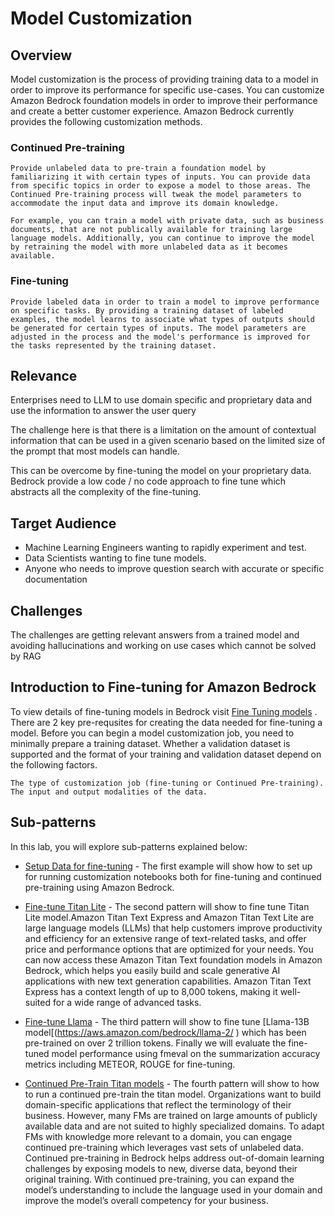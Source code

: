 # Model Customization

## Overview
Model customization is the process of providing training data to a model in order to improve its performance for specific use-cases. You can customize Amazon Bedrock foundation models in order to improve their performance and create a better customer experience. Amazon Bedrock currently provides the following customization methods.

### Continued Pre-training
```
Provide unlabeled data to pre-train a foundation model by familiarizing it with certain types of inputs. You can provide data from specific topics in order to expose a model to those areas. The Continued Pre-training process will tweak the model parameters to accommodate the input data and improve its domain knowledge.

For example, you can train a model with private data, such as business documents, that are not publically available for training large language models. Additionally, you can continue to improve the model by retraining the model with more unlabeled data as it becomes available.
```
### Fine-tuning

```
Provide labeled data in order to train a model to improve performance on specific tasks. By providing a training dataset of labeled examples, the model learns to associate what types of outputs should be generated for certain types of inputs. The model parameters are adjusted in the process and the model's performance is improved for the tasks represented by the training dataset.
```

## Relevance
Enterprises need to LLM to use domain specific and proprietary data and use the information to answer the user query

The challenge here is that there is a limitation on the amount of contextual information that can be used in a given scenario based on the limited size of the prompt that most models can handle.

This can be overcome by fine-tuning the model on your proprietary data. Bedrock provide a low code / no code approach to fine tune which abstracts all the complexity of the fine-tuning.

## Target Audience

- Machine Learning Engineers wanting to rapidly experiment and test.
- Data Scientists wanting to fine tune models.
- Anyone who needs to improve question search with accurate or specific documentation

## Challenges
The challenges are getting relevant answers from a trained model and avoiding hallucinations and working on use cases which cannot be solved by RAG

## Introduction to Fine-tuning for Amazon Bedrock
To view details of fine-tuning models in Bedrock visit [Fine Tuning models](https://docs.aws.amazon.com/bedrock/latest/userguide/custom-models.html) . There are 2 key pre-requsites for creating the data needed for fine-tuning a model. Before you can begin a model customization job, you need to minimally prepare a training dataset. Whether a validation dataset is supported and the format of your training and validation dataset depend on the following factors.
```
The type of customization job (fine-tuning or Continued Pre-training).
The input and output modalities of the data.

```

## Sub-patterns
In this lab, you will explore sub-patterns explained below:

- [Setup Data for fine-tuning](src/03_Model_customization/00_setup.ipynb)  - The first example will show how to set up for running customization notebooks both for fine-tuning and continued pre-training using Amazon Bedrock.

- [Fine-tune Titan Lite](src/03_Model_customization/01_fine-tuning-titan-lite.ipynb)  - The second pattern will show to fine tune Titan Lite model.Amazon Titan Text Express and Amazon Titan Text Lite are large language models (LLMs) that help customers improve productivity and efficiency for an extensive range of text-related tasks, and offer price and performance options that are optimized for your needs. You can now access these Amazon Titan Text foundation models in Amazon Bedrock, which helps you easily build and scale generative AI applications with new text generation capabilities. Amazon Titan Text Express has a context length of up to 8,000 tokens, making it well-suited for a wide range of advanced tasks.

- [Fine-tune Llama](src/03_Model_customization/02_fine-tuning_llama2.ipynb)  - The third pattern will show to fine tune [Llama-13B model[(https://aws.amazon.com/bedrock/llama-2/ ) which has been pre-trained on over 2 trillion tokens. Finally we will evaluate the fine-tuned model performance using fmeval on the summarization accuracy metrics including METEOR, ROUGE for fine-tuning.

- [Continued Pre-Train Titan models](src/03_Model_customization/03_continued_pretraining_titan_text.ipynb)  - The fourth pattern will show to how to run a continued pre-train the titan model. Organizations want to build domain-specific applications that reflect the terminology of their business. However, many FMs are trained on large amounts of publicly available data and are not suited to highly specialized domains. To adapt FMs with knowledge more relevant to a domain, you can engage continued pre-training which leverages vast sets of unlabeled data. Continued pre-training in Bedrock helps address out-of-domain learning challenges by exposing models to new, diverse data, beyond their original training. With continued pre-training, you can expand the model’s understanding to include the language used in your domain and improve the model’s overall competency for your business.